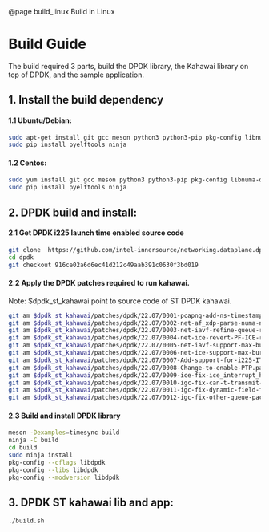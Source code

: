 @page build_linux Build in Linux
# Build Guide

The build required 3 parts, build the DPDK library, the Kahawai library on top of DPDK, and the sample application.

## 1. Install the build dependency
#### 1.1 Ubuntu/Debian:
```bash
sudo apt-get install git gcc meson python3 python3-pip pkg-config libnuma-dev libjson-c-dev libpcap-dev libgtest-dev libsdl2-dev libsdl2-ttf-dev libssl-dev
sudo pip install pyelftools ninja
```
#### 1.2 Centos:
```bash
sudo yum install git gcc meson python3 python3-pip pkg-config libnuma-devel json-c-devel libpcap-devel gtest-devel SDL2-devel SDL2_ttf-devel openssl-devel
sudo pip install pyelftools ninja
```

## 2. DPDK build and install:

#### 2.1 Get DPDK i225 launch time enabled source code
```bash
git clone  https://github.com/intel-innersource/networking.dataplane.dpdk.next-net-intel.git dpdk
cd dpdk
git checkout 916ce02a6d6ec41d212c49aab391c0630f3bd019
```

#### 2.2 Apply the DPDK patches required to run kahawai.
Note: $dpdk_st_kahawai point to source code of ST DPDK kahawai.
```bash
git am $dpdk_st_kahawai/patches/dpdk/22.07/0001-pcapng-add-ns-timestamp-for-copy-api.patch
git am $dpdk_st_kahawai/patches/dpdk/22.07/0002-net-af_xdp-parse-numa-node-id-from-sysfs.patch
git am $dpdk_st_kahawai/patches/dpdk/22.07/0003-net-iavf-refine-queue-rate-limit-configure.patch
git am $dpdk_st_kahawai/patches/dpdk/22.07/0004-net-ice-revert-PF-ICE-rate-limit-to-non-queue-group-.patch
git am $dpdk_st_kahawai/patches/dpdk/22.07/0005-net-iavf-support-max-burst-size-configuration.patch
git am $dpdk_st_kahawai/patches/dpdk/22.07/0006-net-ice-support-max-burst-size-configuration.patch
git am $dpdk_st_kahawai/patches/dpdk/22.07/0007-Add-support-for-i225-IT-ethernet-device-into-igc-pmd.patch
git am $dpdk_st_kahawai/patches/dpdk/22.07/0008-Change-to-enable-PTP.patch
git am $dpdk_st_kahawai/patches/dpdk/22.07/0009-ice-fix-ice_interrupt_handler-panic-when-stop.patch
git am $dpdk_st_kahawai/patches/dpdk/22.07/0010-igc-fix-can-t-transmit-packet-though-others-queues-a.patch
git am $dpdk_st_kahawai/patches/dpdk/22.07/0011-igc-fix-dynamic-field-flag-variables-can-t-be-access.patch
git am $dpdk_st_kahawai/patches/dpdk/22.07/0012-igc-fix-other-queue-packets-launch-time-being-set.patch
```

#### 2.3 Build and install DPDK library
```bash
meson -Dexamples=timesync build
ninja -C build
cd build
sudo ninja install
pkg-config --cflags libdpdk
pkg-config --libs libdpdk
pkg-config --modversion libdpdk
```

## 3. DPDK ST kahawai lib and app:
```bash
./build.sh
```
